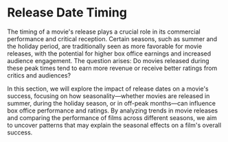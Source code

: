 # Release Date Timing

The timing of a movie's release plays a crucial role in its commercial performance and critical reception. Certain seasons, such as summer and the holiday period, are traditionally seen as more favorable for movie releases, with the potential for higher box office earnings and increased audience engagement. The question arises: Do movies released during these peak times tend to earn more revenue or receive better ratings from critics and audiences? 

In this section, we will explore the impact of release dates on a movie's success, focusing on how seasonality—whether movies are released in summer, during the holiday season, or in off-peak months—can influence box office performance and ratings. By analyzing trends in movie releases and comparing the performance of films across different seasons, we aim to uncover patterns that may explain the seasonal effects on a film's overall success.

<script src="https://cdn.plot.ly/plotly-latest.min.js"></script>

<div id="movies_count_graph" style="height: 400px;"></div>
<div id="avg_score_graph" style="height: 400px;"></div>
<div id="revenue_graph" style="height: 400px;"></div>
<div id="box_office_graph" style="height: 400px;"></div>
<div id="weekly_revenue_graph" style="height: 400px;"></div>

<script>
  // Data for each dataset
  var seasons = ['Fall', 'Spring', 'Summer','Winter'];

  var movies_count = [11648, 10270, 10007, 8876];
  var avg_scores = [57.635928, 57.439815, 57.000971, 57.611792];
  var revenue = [1.155038e+07, 1.485746e+07, 2.119703e+07, 1.383414e+07];
  var box_office = [3.837366e+07, 4.630044e+07, 6.473062e+07, 3.955709e+07];

  // Data for Weekly Movie Revenue
  var weeks = Array.from({ length: 53 }, (_, i) => i + 1);
  var weekly_revenue = [
    3.488478e+06, 7.168681e+06, 5.735429e+06, 5.872685e+06, 7.245216e+06,
    1.842523e+07, 1.038769e+07, 5.135188e+06, 1.438110e+07, 1.049354e+07,
    1.474977e+07, 1.038972e+07, 1.120941e+07, 1.094972e+07, 1.473026e+07,
    9.257742e+06, 1.256392e+07, 1.106167e+07, 1.584672e+07, 2.161837e+07,
    3.448425e+07, 1.049265e+07, 3.936867e+07, 2.699497e+07, 3.769338e+07,
    2.277869e+07, 3.147838e+07, 2.364209e+07, 2.705743e+07, 2.328511e+07,
    1.694422e+07, 1.285691e+07, 8.540282e+06, 5.838918e+06, 1.073097e+07,
    7.405663e+06, 6.518756e+06, 9.832472e+06, 7.179045e+06, 6.890894e+06,
    6.845307e+06, 9.457242e+06, 1.604099e+07, 1.487406e+07, 1.188627e+07,
    2.514698e+07, 2.168965e+07, 1.220306e+07, 2.251107e+07, 4.199028e+07,
    1.941219e+07, 1.115324e+07, 1.264843e+06
  ];

  // Number of Movies in Each Season
  var movies_count_trace = {
    x: seasons,
    y: movies_count,
    type: 'bar',
    marker: { color: 'skyblue' },
  };

  // Average Movie Score for Each Season
  var avg_scores_trace = {
    x: seasons,
    y: avg_scores,
    type: 'bar',
    marker: { color: 'lightgreen' },
  };

  // Revenue by Each Season
  var revenue_trace = {
    x: seasons,
    y: revenue,
    type: 'bar',
    marker: { color: 'orange' },
  };

  // Average Box Office for Each Season
  var box_office_trace = {
    x: seasons,
    y: box_office,
    type: 'bar',
    marker: { color: 'salmon' },
  };

  // Weekly Movie Revenue Line Plot
  var weekly_revenue_trace = {
    x: weeks,
    y: weekly_revenue,
    mode: 'lines+markers',
    line: { color: 'blue', shape: 'spline' },
    name: 'Weekly Revenue',
  };

  // Layout for each graph
  var movies_count_layout = {
    title: 'Number of Movies in Each Season',
    xaxis: { title: 'Season' },
    yaxis: { title: 'Number of Movies' },
  };

  var avg_scores_layout = {
    title: 'Average Movie Score for Each Season',
    xaxis: { title: 'Season' },
    yaxis: { title: 'Average Score' },
  };

  var revenue_layout = {
    title: 'Revenue by Each Season',
    xaxis: { title: 'Season' },
    yaxis: { title: 'Revenue (in USD)' },
  };

  var box_office_layout = {
    title: 'Average Box Office for Each Season',
    xaxis: { title: 'Season' },
    yaxis: { title: 'Box Office (in USD)' },
  };

  var weekly_revenue_layout = {
    title: 'Weekly Movie Revenue for Each Week of the Year',
    xaxis: { title: 'Week of the Year' },
    yaxis: { title: 'Average Revenue (in USD)' },
  };

  // Create the plots with specific layouts
  Plotly.newPlot('movies_count_graph', [movies_count_trace], movies_count_layout);
  Plotly.newPlot('avg_score_graph', [avg_scores_trace], avg_scores_layout);
  Plotly.newPlot('revenue_graph', [revenue_trace], revenue_layout);
  Plotly.newPlot('box_office_graph', [box_office_trace], box_office_layout);
  Plotly.newPlot('weekly_revenue_graph', [weekly_revenue_trace], weekly_revenue_layout);
</script>

